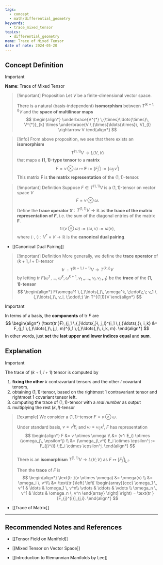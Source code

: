 ```yaml
---
tags:
  - concept
  - math/differential_geometry
keywords:
  - trace_mixed_tensor
topics:
  - differential_geometry
name: Trace of Mixed Tensor
date of note: 2024-05-20
---
```


## Concept Definition

>[!important]
>**Name**: Trace of Mixed Tensor

>[!important] Proposition
>Let $V$ be a finite-dimensional vector space. 
>
>There is a natural (basis-independent) **isomorphism** between $T^{(k+1, l)}V$ and the **space of multilinear maps**
>$$
> \begin{align*}
> \underbrace{V^{*} \,{\times}\ldots{\times}\, V^{*}}_{k} \times \underbrace{V \,{\times}\ldots{\times}\, V}_{l} \rightarrow V
> \end{align*}
>$$ 

>[!info]
>From above proposition, we see that there exists an **isomorphism** $$T^{(1,1)}V \to L(V, V)$$
>that maps a **$(1,1)$-type tensor** to a **matrix**
>$$
>F = v\otimes \omega \mapsto \boldsymbol{F}:= [F_{j}^{i}] := [\omega_{j}\,v^{i}]
>$$
>This matrix $\boldsymbol{ F }$ is **the matrix representation** of the $(1,1)$-tensor.


>[!important] Definition
>Suppose $F\in T^{(1,1)}V$ is a $(1,1)$-tensor on vector space $V$
> $$F = v\otimes \omega.$$  
>
>Define the **trace operator** $\text{tr}: T^{(1,1)}V  \rightarrow \mathbb{R}$ as **the trace of the matrix representation of $F$,** i.e. the sum of the diagonal entries of the matrix $\boldsymbol{ F }$. 
>$$
>\text{tr}(v\otimes \omega) := \left\langle  \omega, v \right\rangle := \omega(v),
>$$
>where $\left\langle \cdot , \cdot \right\rangle: V^{*} \times V \to \mathbb{R}$ is the **canonical dual pairing**.

- [[Canonical Dual Pairing]]

>[!important] Definition
>More generally, we define the **trace operator** of $(k+1, l+1)$-tensor $$\text{tr }: T^{(k+1, l+1)}V  \rightarrow T^{(k,l)}V$$ by letting $\text{tr }F(\omega^1 \,{,}\ldots{,}\, \omega^k, \omega^{k+1}, v_1 \,{,,}\ldots{,,}\, v_l, v_{l+1})$ be the **trace** of the **$(1,1)$-tensor** 
>$$
> \begin{align*}
> F(\omega^1 \,{,}\ldots{,}\, \omega^k, \;\cdot\;,\; v_1 \,{,}\ldots{,}\, v_l, \;\cdot\;)  \in T^{(1,1)}V
> \end{align*}
>$$ 



>[!important]
> In terms of a basis, the **components** of $\text{tr }F$ are
> $$
> \begin{align*}
> (\text{tr }F)_{j_1 \,{,}\ldots{,}\, j_l}^{i_1 \,{,}\ldots{,}\, i_k} &= F_{j_1 \,{,}\ldots{,}\, j_l, m}^{i_1 \,{,}\ldots{,}\, i_k, m}.
> \end{align*}
> $$
>  In other words, just **set** the **last upper and lower indices**  **equal** and **sum**.


## Explanation

>[!important]
>The trace of $(k+1,l+1)$ tensor is computed by 
>1. **fixing the other** $k$ contravariant tensors and the other $l$ covariant tensors, 
>2. obtaining $(1,1)$-tensor, based on the rightmost $1$ contravariant tensor and rightmost $1$ covariant tensor left.
>3. computing the trace of $(1,1)$-tensor with a *real number* as output
>4. multiplying the rest $(k,l)$-tensor



>[!example]
>We consider a $(1,1)$-tensor $F = v \otimes \omega$. 
>
>Under standard basis, $v = v^i E_i$ and $\omega = \omega_j\, \epsilon^j$, $F$ has representation
>$$
> \begin{align*}
>  F  &= v \otimes \omega \\
>  &= (v^i E_i) \otimes  (\omega_j\, \epsilon^j) \\
>  &= (\omega_j\,v^i) E_i \otimes \epsilon^j := F_{j}^{i} \;E_i \otimes \epsilon^j.
> \end{align*}
>$$  
>There is an **isomorphism** $T^{(1,1)}V \rightarrow L(V;V)$ as $F \mapsto [F_{j}^{i}]_{j,i}$.
>
>
> Then the **trace** of $F$ is 
>$$ 
> \begin{align*}
> \text{tr }(v \otimes \omega) &= \omega(v) \\
> &= \omega_i \, v^i\\
> &= \text{tr }\left(  \left[   \begin{array}{ccc}
> \omega_1 \, v^1 & \ldots & \omega_1 \, v^n\\
> \vdots & \ddots & \vdots \\
> \omega_n \, v^1 & \ldots & \omega_n \, v^n
> \end{array}
> \right]  \right) = \text{tr }[F_{j}^{i}]_{j,i}.
> \end{align*}
>$$ 

- [[Trace of Matrix]]




-----------
##  Recommended Notes and References

- [[Tensor Field on Manifold]]
- [[Mixed Tensor on Vector Space]]


- [[Introduction to Riemannian Manifolds by Lee]]